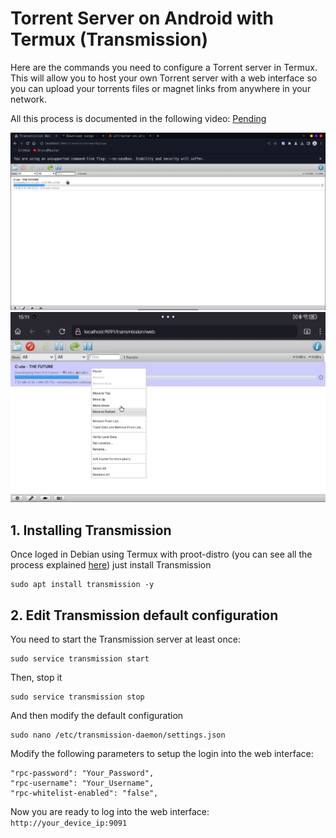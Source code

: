 # Torrent Server on Android with Termux (Transmission)

Here are the commands you need to configure a Torrent server in Termux. This will allow you to host your own Torrent server with a web interface so you can upload your torrents files or magnet links from anywhere in your network.

All this process is documented in the following video: [Pending]()

![](./images/torrent_server/torrent1.png)
![](./images/torrent_server/torrent2.png)

## 1. Installing Transmission

Once loged in Debian using Termux with proot-distro (you can see all the process explained [here](https://www.youtube.com/watch?v=mXkXzFqSeYE)) just install Transmission
```
sudo apt install transmission -y
```

## 2. Edit Transmission default configuration
You need to start the Transmission server at least once: 
```
sudo service transmission start
```
Then, stop it
```
sudo service transmission stop
```
And then modify the default configuration
```
sudo nano /etc/transmission-daemon/settings.json
```
Modify the following parameters to setup the login into the web interface: 
```
"rpc-password": "Your_Password",
"rpc-username": "Your_Username",
"rpc-whitelist-enabled": "false",
```

Now you are ready to log into the web interface: `http://your_device_ip:9091`